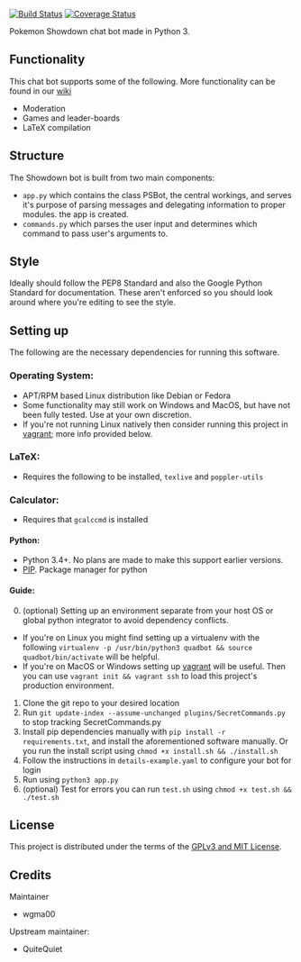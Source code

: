 [![Build Status](https://travis-ci.org/wgma00/quadbot.svg?branch=master)](https://travis-ci.org/wgma00/quadbot) 
[![Coverage Status](https://coveralls.io/repos/github/wgma00/PokemonShowdownBot/badge.svg)](https://coveralls.io/github/wgma00/PokemonShowdownBot)

Pokemon Showdown chat bot made in Python 3.

Functionality
-------------
This chat bot supports some of the following. More functionality can be found in our [wiki](https://github.com/wgma00/quadbot/wiki/Commands) 
- Moderation
- Games and leader-boards
- LaTeX compilation


Structure
---------

The Showdown bot is built from two main components:

- ``app.py`` which contains the class PSBot, the central workings, and serves it's purpose of parsing messages and delegating information to proper modules.
  the app is created.
- ``commands.py`` which parses the user input and determines which command to pass user's arguments to.
  


Style
-------
Ideally should follow the PEP8 Standard and also the Google Python Standard for documentation. These aren't enforced so you should look around where you're editing to see the style.

Setting up
---------
The following are the necessary dependencies for running this software.

### Operating System:
- APT/RPM based Linux distribution like Debian or Fedora
- Some functionality may still work on Windows and MacOS, but have not been fully tested. Use at your own discretion.
- If you're not running Linux natively then consider running this project in [vagrant](https://www.vagrantup.com/); more info provided below.

### LaTeX:
- Requires the following to be installed, ``texlive`` and ``poppler-utils``

### Calculator:
- Requires that ``gcalccmd`` is installed

#### Python:
- Python 3.4+. No plans are made to make this support earlier versions.
- [PIP](https://pip.pypa.io/en/stable/). Package manager for python

#### Guide:
0. (optional) Setting up an environment separate from your host OS or global python integrator to avoid dependency conflicts. 

- If you're on Linux you might find setting up a virtualenv with the following ``virtualenv -p /usr/bin/python3 quadbot && source quadbot/bin/activate`` will be helpful. 
- If you're on MacOS or Windows setting up [vagrant](https://www.vagrantup.com/docs/installation/) will be useful. Then you can use ``vagrant init && vagrant ssh`` to load this project's production environment. 

1. Clone the git repo to your desired location
2. Run ``git update-index --assume-unchanged plugins/SecretCommands.py`` to stop tracking SecretCommands.py
3. Install pip dependencies manually  with `pip install -r requirements.txt`, and install the aforementioned software manually. 
   Or you run the install script using  ``chmod +x install.sh && ./install.sh``
4. Follow the instructions in `details-example.yaml` to configure your bot for login
5. Run using `python3 app.py`
6. (optional) Test for errors you can run ``test.sh`` using ``chmod +x test.sh && ./test.sh``


License
-------

This project is distributed under the terms of the [GPLv3 and MIT License][1].

  [1]: https://github.com/wgma00/quadbot/blob/master/NOTICE

Credits
-------

Maintainer

- wgma00 

Upstream maintainer:
- QuiteQuiet
